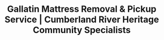 ---
layout: location.njk
title: "Gallatin Mattress Removal & Pickup Service | Cumberland River Heritage Community Specialists"
metaDescription: "Professional mattress removal in Gallatin, TN - Nashville's historic river gateway with Old Hickory Lake access. Expert pickup for tech workers, lake community, and Sumner County families. $125 next-day service."
permalink: /mattress-removal/tennessee/nashville/gallatin/
city: Gallatin
state: Tennessee
stateAbbr: TN
tier: 4
parentMetro: "Nashville"
zipCodes: ['37066']
coordinates: 
  lat: 36.3883
  lng: -86.4466
neighborhoods:
  - name: "Historic Downtown Square"
    zipCodes: ["37066"]
  - name: "Foxland Harbor"
    zipCodes: ["37066"]
  - name: "Lake Marie"
    zipCodes: ["37066"]
  - name: "Wynfield"
    zipCodes: ["37066"]
  - name: "Station Camp"
    zipCodes: ["37066"]
  - name: "Sumner Meadows"
    zipCodes: ["37066"]
  - name: "Old Hickory Lake Estates"
    zipCodes: ["37066"]
  - name: "Bledsoe Creek Area"
    zipCodes: ["37066"]
  - name: "Triple Creek"
    zipCodes: ["37066"]
  - name: "Cumberland Heights"
    zipCodes: ["37066"]
  - name: "Green Wave Drive Corridor"
    zipCodes: ["37066"]
  - name: "Volunteer State College Area"
    zipCodes: ["37066"]
pricing:
  singleMattress: "$125"
  doubleMattress: "$155"
  tripleMattress: "$180"
nearbyCities:
  - name: "Nashville"
    slug: "nashville"
    isSuburb: false
    distance: "30"
  - name: "Franklin"
    slug: "franklin"
    isSuburb: true
    distance: "45"
  - name: "Hendersonville"
    slug: "hendersonville"
    isSuburb: true
    distance: "20"
localRegulations: "City of Gallatin Public Works coordinates with Republic Services for residential collection. Sumner County residents can schedule bulk pickup including furniture through city services. Lake area properties follow standard municipal waste management protocols."
recyclingPartners: ["Republic Services", "Gallatin Public Works", "Sumner County Solid Waste", "Tennessee Department of Environment"]
reviews:
  count: 127
  featured:
    - author: "Jennifer M."
      text: "Perfect service timing around our Meta data center shift schedule. They were professional and efficient throughout."
      neighborhood: "Historic Downtown Square"
    - author: "David R."
      text: "Called Wednesday, picked up Thursday morning. Great service and fair pricing for our lake house needs."
    - author: "Lisa K."
      text: "Excellent service during our Volunteer State College area move. They handled everything professionally and on time."
faqs:
  - question: "Do you coordinate with Meta data center and tech industry schedules?"
    answer: "Yes, we provide specialized scheduling for Meta's 200+ Gallatin employees and other tech professionals in Sumner County. Our service accommodates shift patterns at the billion-dollar data center facility and the demanding schedules of Nashville's growing tech corridor."
  - question: "Can you serve Gallatin's Old Hickory Lake waterfront properties?"
    answer: "Absolutely. We provide service throughout Gallatin's 26+ miles of Old Hickory Lake shoreline including Foxland Harbor, Lake Marie, and waterfront estates. Our team navigates lake access roads and seasonal property patterns efficiently."
  - question: "How do you handle Gallatin's SR-386 commuter traffic patterns?"
    answer: "We're experienced with Gallatin's direct highway connection to Nashville via State Route 386. Our routing coordinates with peak commuter hours and the NETcorridor transportation project timeline to ensure efficient service throughout Sumner County."
  - question: "Do you work with Sumner County Schools employees and families?"
    answer: "Yes, we coordinate with Sumner County Schools staff and the families of top 10% statewide performing students. Our scheduling accommodates academic calendars, school events, and the busy patterns of Tennessee's highest-rated educational community."
  - question: "Can you coordinate with Beretta USA and manufacturing schedules?"
    answer: "Definitely. We work with Beretta USA's relocated production facility employees, Gap Inc. distribution center workers, and other major Gallatin manufacturers. Our service accommodates industrial shift patterns and the professional timing needs of Sumner County's diverse workforce."
  - question: "How do you serve Gallatin's historic downtown square area?"
    answer: "We provide specialized service throughout Gallatin's authentic 1802 historic downtown square district and surrounding neighborhoods. Our team respects the preserved 19th-century architecture while ensuring reliable pickup service for residents and businesses."
  - question: "Do you coordinate with Square Fest and community event schedules?"
    answer: "Yes, we work around Gallatin's major community events including Square Fest (25,000+ visitors), Thursday Live Concert Series, and downtown festivals. Our scheduling respects the cultural calendar of Nashville's historic river gateway community."
  - question: "Can you handle Volunteer State Community College area properties?"
    answer: "Absolutely. We serve properties throughout the VSCC campus area and surrounding student housing. Our service accommodates academic schedules, semester transitions, and the educational community patterns of this 11-county serving institution."

pageContent:
  heroTitle: "Gallatin Mattress Removal: Cumberland River Heritage Community Specialists"
  heroDescription: "Next-day mattress pickup for Gallatin's historic river gateway and Old Hickory Lake community. Professional service for tech workers, lake residents, and Nashville suburb families."
  
  aboutService: "Professional mattress removal service designed for Gallatin's unique character as Nashville's Cumberland River heritage community. Our $125 flat-rate service provides next-day pickup that works around Meta data center schedules, lake community timing, and commuter patterns to Nashville.

Whether you're a Meta technology employee, Beretta manufacturing worker, or Sumner County Schools educator, we eliminate the hassle of coordinating with Republic Services and schedule pickup that fits your professional demands. Our service efficiently navigates from historic downtown square to Old Hickory Lake waterfront properties throughout neighborhoods from Station Camp to Foxland Harbor.

Our licensed, insured team delivers guaranteed same-week pickup with over 1 million mattresses recycled nationwide. We provide the service quality expected by Reader's Digest's 'Nicest Place In America' - honoring both Gallatin's authentic heritage charm and modern tech industry growth."

  serviceAreasIntro: "Professional mattress pickup throughout Gallatin's diverse community neighborhoods, from historic downtown square to Old Hickory Lake waterfront areas:"

  regulationsCompliance: "Our professional mattress removal service provides guaranteed next-day pickup that bypasses Gallatin's municipal bulk waste coordination requirements and eliminates scheduling with Republic Services collection patterns. We handle all disposal requirements professionally, removing the logistics challenges that affect commuter timing and community event schedules."

  environmentalImpact: "Every mattress we remove from Gallatin homes gets completely recycled rather than adding to Sumner County's waste management volume. Steel springs become construction materials, while foam transforms into carpet padding and insulation for regional building projects.

This responsible approach supports Gallatin's environmental stewardship and Cumberland River ecosystem protection throughout the Old Hickory Lake watershed. From municipal sustainability programs to lake conservation efforts, our recycling process aligns with the environmental responsibility expected throughout this historic river community.

Our recycling network has processed over 1 million mattresses nationwide, turning waste into valuable materials while eliminating environmental impact through professional disposal methods that match the environmental standards expected by Gallatin's heritage river gateway community."

  howItWorksScheduling: "Next-day appointments available throughout all Gallatin neighborhoods. Book online in 60 seconds or call. We coordinate with tech industry shifts, lake community schedules, and Nashville commuter timing for maximum convenience."

  howItWorksService: "Our licensed team handles pickup from any Gallatin property - historic downtown homes, Old Hickory Lake estates, tech worker housing, or family neighborhoods. We navigate the community's diverse geography efficiently while ensuring service that respects your river heritage lifestyle."

  howItWorksDisposal: "Your mattress goes directly to our certified recycling partners where 100% of materials get processed into new products. Zero impact on Sumner County waste systems, maximum environmental benefit - all handled professionally without municipal coordination requirements."

  sidebarStats:
    mattressesRemoved: "301"

  uniqueContent: "Gallatin presents mattress removal opportunities that reflect its distinctive position as Nashville's Cumberland River heritage community, where 1802 historic river gateway heritage meets modern tech industry innovation across 54,000+ residents in diverse neighborhoods that balance authentic community character with Old Hickory Lake lifestyle throughout Sumner County's fastest-growing and most economically dynamic suburb.

Our professional service integrates with Gallatin's unique character shaped by authentic Cumberland River heritage and comprehensive Old Hickory Lake recreational access. The concentration of Meta technology professionals, Beretta manufacturing workers, and Sumner County Schools educators creates service considerations requiring coordination with tech industry schedules, manufacturing shifts, and the commuting patterns of Nashville's most economically diverse suburban workforce.

Old Hickory Lake integration distinguishes Gallatin from typical Nashville suburbs. The 26+ miles of lake shoreline, Bledsoe Creek State Park access, and waterfront community lifestyle create service demands requiring appreciation for seasonal recreation patterns while serving modern convenience expectations throughout these unique lakefront and historic river properties.

Historic downtown square preservation creates unique service opportunities requiring respectful engagement with Gallatin's authentic 1802 courthouse square character and Reader's Digest 'Nicest Place In America' community standards. The Square Fest celebrations and Thursday Live Concert Series require professional service understanding both historic preservation priorities and the authentic community spirit that defines this remarkable Nashville suburb.

Our transparent pricing applies consistently across Gallatin's diverse community character, from historic downtown square areas to Old Hickory Lake waterfront properties. This approach reflects our commitment to serving Nashville's heritage river gateway with professional excellence matching the educational leadership, economic diversity, and authentic community character that define this remarkable Cumberland River heritage community."
---